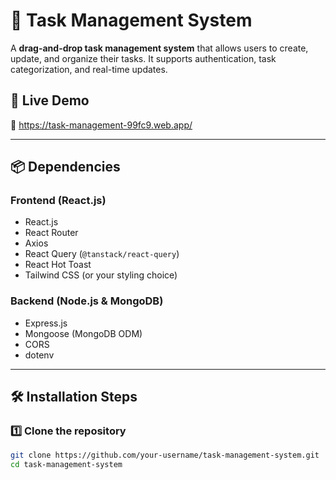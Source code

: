 # 📝 Task Management System

A **drag-and-drop task management system** that allows users to create, update, and organize their tasks. It supports authentication, task categorization, and real-time updates.

## 🚀 Live Demo
🔗 https://task-management-99fc9.web.app/

---

## 📦 Dependencies

### **Frontend (React.js)**
- React.js
- React Router
- Axios
- React Query (`@tanstack/react-query`)
- React Hot Toast
- Tailwind CSS (or your styling choice)

### **Backend (Node.js & MongoDB)**
- Express.js
- Mongoose (MongoDB ODM)
- CORS
- dotenv

---

## 🛠 Installation Steps

### **1️⃣ Clone the repository**
```bash
git clone https://github.com/your-username/task-management-system.git
cd task-management-system

